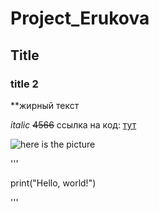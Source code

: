 # Project_Erukova
## Title
### title 2
**жирный текст

*italic*
~~4566~~
ссылка на код: [тут](https://colab.research.google.com/drive/1uIZwVbDcw9sP44FomTnLUF_HtQkOtvtJ?authuser=1#scrollTo=pko9TzIXmB_J)


![here is the picture](https://user-images.githubusercontent.com/91029600/137356321-9999d105-2ea3-4c43-a325-75c00f90e1dd.jpeg)

'''

print("Hello, world!")

'''
